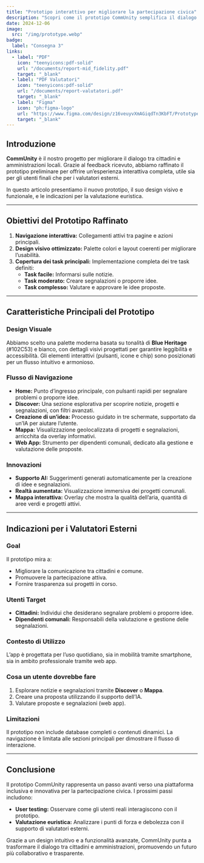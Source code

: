 ```yaml
---
title: "Prototipo interattivo per migliorare la partecipazione civica"
description: "Scopri come il prototipo CommUnity semplifica il dialogo tra cittadini e amministrazioni attraverso un'interfaccia interattiva e inclusiva, supportata da funzioni innovative."
date: 2024-12-06
image:
  src: "/img/prototype.webp"
badge:
  label: "Consegna 3"
links:
  - label: "PDF"
    icon: "teenyicons:pdf-solid"
    url: "/documents/report-mid_fidelity.pdf"
    target: "_blank"
  - label: "PDF Valutatori"
    icon: "teenyicons:pdf-solid"
    url: "/documents/report-valutatori.pdf"
    target: "_blank"
  - label: "Figma"
    icon: "ph:figma-logo"
    url: "https://www.figma.com/design/z16veuyvXmAGiqdTn3KbFT/Prototype?node-id=0-1&t=9DYcd0FgkwNx9kLV-1"
    target: "_blank"
---
```


## Introduzione

**CommUnity** è il nostro progetto per migliorare il dialogo tra cittadini e amministrazioni locali. Grazie al feedback ricevuto, abbiamo raffinato il prototipo preliminare per offrire un’esperienza interattiva completa, utile sia per gli utenti finali che per i valutatori esterni.

In questo articolo presentiamo il nuovo prototipo, il suo design visivo e funzionale, e le indicazioni per la valutazione euristica.

---

## Obiettivi del Prototipo Raffinato

1. **Navigazione interattiva:** Collegamenti attivi tra pagine e azioni principali.
2. **Design visivo ottimizzato:** Palette colori e layout coerenti per migliorare l’usabilità.
3. **Copertura dei task principali:** Implementazione completa dei tre task definiti:
   - **Task facile:** Informarsi sulle notizie.
   - **Task moderato:** Creare segnalazioni o proporre idee.
   - **Task complesso:** Valutare e approvare le idee proposte.

---

## Caratteristiche Principali del Prototipo

### **Design Visuale**

Abbiamo scelto una palette moderna basata su tonalità di **Blue Heritage** (#102C53) e bianco, con dettagli visivi progettati per garantire leggibilità e accessibilità. Gli elementi interattivi (pulsanti, icone e chip) sono posizionati per un flusso intuitivo e armonioso.

### **Flusso di Navigazione**

- **Home:** Punto d’ingresso principale, con pulsanti rapidi per segnalare problemi o proporre idee.
- **Discover:** Una sezione esplorativa per scoprire notizie, progetti e segnalazioni, con filtri avanzati.
- **Creazione di un’idea:** Processo guidato in tre schermate, supportato da un’IA per aiutare l’utente.
- **Mappa:** Visualizzazione geolocalizzata di progetti e segnalazioni, arricchita da overlay informativi.
- **Web App:** Strumento per dipendenti comunali, dedicato alla gestione e valutazione delle proposte.

### **Innovazioni**

- **Supporto AI:** Suggerimenti generati automaticamente per la creazione di idee e segnalazioni.
- **Realtà aumentata:** Visualizzazione immersiva dei progetti comunali.
- **Mappa interattiva:** Overlay che mostra la qualità dell’aria, quantità di aree verdi e progetti attivi.

---

## Indicazioni per i Valutatori Esterni

### **Goal**

Il prototipo mira a:

- Migliorare la comunicazione tra cittadini e comune.
- Promuovere la partecipazione attiva.
- Fornire trasparenza sui progetti in corso.

### **Utenti Target**

- **Cittadini:** Individui che desiderano segnalare problemi o proporre idee.
- **Dipendenti comunali:** Responsabili della valutazione e gestione delle segnalazioni.

### **Contesto di Utilizzo**

L’app è progettata per l’uso quotidiano, sia in mobilità tramite smartphone, sia in ambito professionale tramite web app.

### **Cosa un utente dovrebbe fare**

1. Esplorare notizie e segnalazioni tramite **Discover** o **Mappa**.
2. Creare una proposta utilizzando il supporto dell’IA.
3. Valutare proposte e segnalazioni (web app).

### **Limitazioni**

Il prototipo non include database completi o contenuti dinamici. La navigazione è limitata alle sezioni principali per dimostrare il flusso di interazione.

---

## Conclusione

Il prototipo CommUnity rappresenta un passo avanti verso una piattaforma inclusiva e innovativa per la partecipazione civica. I prossimi passi includono:

- **User testing:** Osservare come gli utenti reali interagiscono con il prototipo.
- **Valutazione euristica:** Analizzare i punti di forza e debolezza con il supporto di valutatori esterni.

Grazie a un design intuitivo e a funzionalità avanzate, CommUnity punta a trasformare il dialogo tra cittadini e amministrazioni, promuovendo un futuro più collaborativo e trasparente.
